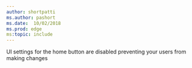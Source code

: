 ```yaml
---
author: shortpatti
ms.author: pashort
ms.date:  10/02/2018
ms.prod: edge
ms:topic: include
---
```


UI settings for the home button are disabled preventing your users from making changes